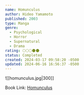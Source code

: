 ```yaml
---
name: Homunculus
author: Hideo Yamamoto
published: 2003
type: Manga
genre:
  - Psychological
  - Horror
  - Supernatural
  - Drama
rating: 🌕🌕🌕🌑🌑
status: Completed
created: 2024-03-17 09:58:20 -0500
updated: 2024-06-16 16:56:37 -0500
---
```


![[homunculus.jpg|300]]

Book Link: [Homunculus](https://myanimelist.net/manga/936/Homunculus)
